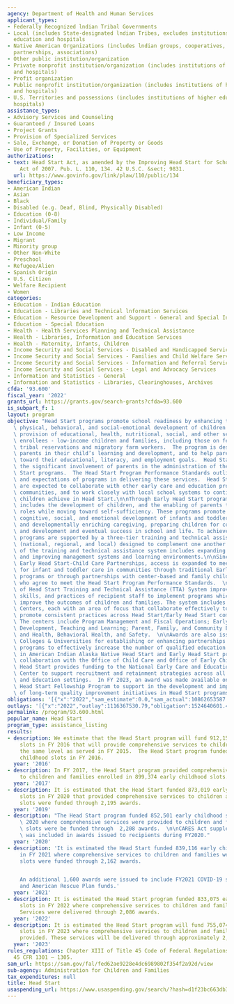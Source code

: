 ```yaml
---
agency: Department of Health and Human Services
applicant_types:
- Federally Recognized lndian Tribal Governments
- Local (includes State-designated lndian Tribes, excludes institutions of higher
  education and hospitals
- Native American Organizations (includes lndian groups, cooperatives, corporations,
  partnerships, associations)
- Other public institution/organization
- Private nonprofit institution/organization (includes institutions of higher education
  and hospitals)
- Profit organization
- Public nonprofit institution/organization (includes institutions of higher education
  and hospitals)
- U.S. Territories and possessions (includes institutions of higher education and
  hospitals)
assistance_types:
- Advisory Services and Counseling
- Guaranteed / Insured Loans
- Project Grants
- Provision of Specialized Services
- Sale, Exchange, or Donation of Property or Goods
- Use of Property, Facilities, or Equipment
authorizations:
- text: Head Start Act, as amended by the Improving Head Start for School Readiness
    Act of 2007. Pub. L. 110, 134. 42 U.S.C. &sect; 9831.
  url: https://www.govinfo.gov/link/plaw/110/public/134
beneficiary_types:
- American Indian
- Asian
- Black
- Disabled (e.g. Deaf, Blind, Physically Disabled)
- Education (0-8)
- Individual/Family
- Infant (0-5)
- Low Income
- Migrant
- Minority group
- Other Non-White
- Preschool
- Refugee/Alien
- Spanish Origin
- U.S. Citizen
- Welfare Recipient
- Women
categories:
- Education - Indian Education
- Education - Libraries and Technical lnformation Services
- Education - Resource Development and Support - General and Special Interest Organizations
- Education - Special Education
- Health - Health Services Planning and Technical Assistance
- Health - Libraries, Information and Education Services
- Health - Maternity, Infants, Children
- Income Security and Social Services - Disabled and Handicapped Services
- Income Security and Social Services - Families and Child Welfare Services
- Income Security and Social Services - Information and Referral Services
- Income Security and Social Services - Legal and Advocacy Services
- Information and Statistics - General
- Information and Statistics - Libraries, Clearinghouses, Archives
cfda: '93.600'
fiscal_year: '2022'
grants_url: https://grants.gov/search-grants?cfda=93.600
is_subpart_f: 1
layout: program
objective: "Head Start programs promote school readiness by enhancing the cognitive,\
  \ physical, behavioral, and social-emotional development of children through the\
  \ provision of educational, health, nutritional, social, and other services to their\
  \ enrollees - low-income children and families, including those on federally recognized\
  \ tribal reservations and migratory farm workers.  The program is designed to involve\
  \ parents in their child’s learning and development, and to help parents make progress\
  \ toward their educational, literacy, and employment goals.  Head Start also emphasizes\
  \ the significant involvement of parents in the administration of their local Head\
  \ Start programs.  The Head Start Program Performance Standards outline the requirements\
  \ and expectations of programs in delivering these services.  Head Start programs\
  \ are expected to collaborate with other early care and education programs in their\
  \ communities, and to work closely with local school systems to continue the gains\
  \ children achieve in Head Start.\n\nThrough Early Head Start programming, the focus\
  \ includes the development of children, and the enabling of parents to fulfill their\
  \ roles while moving toward self-sufficiency. These programs promote the physical,\
  \ cognitive, social, and emotional development of infants and toddlers through safe\
  \ and developmentally enriching caregiving, preparing children for continued growth\
  \ and development and eventual success in school and life. To achieve their goals,\
  \ programs are supported by a three-tier training and technical assistance system\
  \ (national, regional, and local) designed to complement one another. Objectives\
  \ of the training and technical assistance system includes expanding staff qualifications\
  \ and improving management systems and learning environments.\n\nSince 2014 through\
  \ Early Head Start-Child Care Partnerships, access is expanded to meet the needs\
  \ for infant and toddler care in communities through traditional Early Head Start\
  \ programs or through partnerships with center-based and family child care providers\
  \ who agree to meet the Head Start Program Performance Standards.  \n\nThe Office\
  \ of Head Start Training and Technical Assistance (TTA) System improves the knowledge,\
  \ skills, and practices of recipient staff to implement programs which, in turn,\
  \ improve the outcomes of children and families. The system includes four National\
  \ Centers, each with an area of focus that collaborate effectively to support and\
  \ promote consistent practices across Head Start/Early Head Start communities. \
  \ The centers include Program Management and Fiscal Operations; Early Childhood\
  \ Development, Teaching and Learning; Parent, Family, and Community Engagement;\
  \ and Health, Behavioral Health, and Safety.  \n\nAwards are also issued to Tribal\
  \ Colleges & Universities for establishing or enhancing partnerships with Head Start\
  \ programs to effectively increase the number of qualified education staff working\
  \ in American Indian Alaska Native Head Start and Early Head Start programs.  In\
  \ collaboration with the Office of Child Care and Office of Early Childhood Development,\
  \ Head Start provides funding to the National Early Care and Education Workforce\
  \ Center to support recruitment and retainment strategies across all Early Care\
  \ and Education settings.  In FY 2023, an award was made available on the National\
  \ Head Start Fellowship Program to support in the development and implementation\
  \ of long-term quality improvement initiatives in Head Start programs."
obligations: '[{"x":"2022","sam_estimate":0.0,"sam_actual":10862653587.0,"usa_spending_actual":10460057252.39},{"x":"2023","sam_estimate":11819345263.0,"sam_actual":0.0,"usa_spending_actual":10845819395.45},{"x":"2024","sam_estimate":12924896294.0,"sam_actual":0.0,"usa_spending_actual":11972107636.88}]'
outlays: '[{"x":"2022","outlay":1116367530.79,"obligation":1524640601.44},{"x":"2023","outlay":1145584543.63,"obligation":2214361975.61},{"x":"2024","outlay":1008950792.02,"obligation":4487570444.01}]'
permalink: /program/93.600.html
popular_name: Head Start
program_type: assistance_listing
results:
- description: We estimate that the Head Start program will fund 912,156 early childhood
    slots in FY 2016 that will provide comprehensive services to children and families,
    the same level as served in FY 2015.  The Head Start program funded 915,603 early
    childhood slots in FY 2016.
  year: '2016'
- description: In FY 2017, the Head Start program provided comprehensive services
    to children and families enrolled in 899,374 early childhood slots.
  year: '2017'
- description: It is estimated that the Head Start funded 873,019 early childhood
    slots in FY 2020 that provided comprehensive services to children and families.  These
    slots were funded through 2,195 awards.
  year: '2019'
- description: "The Head Start program funded 852,501 early childhood slots in FY\
    \ 2020 where comprehensive services were provided to children and families. These\
    \ slots were be funded through  2,208 awards.  \n\nCARES Act supplemental funding\
    \ was included in awards issued to recipients during FY2020."
  year: '2020'
- description: 'It is estimated the Head Start funded 839,116 early childhood slots
    in FY 2021 where comprehensive services to children and families were provided.  These
    slots were funded through 2,162 awards.


    An additional 1,600 awards were issued to include FY2021 COVID-19 supplemental
    and American Rescue Plan funds.'
  year: '2021'
- description: It is estimated the Head Start program funded 833,075 early childhood
    slots in FY 2022 where comprehensive services to children and families were provided.
    Services were delivered through 2,086 awards.
  year: '2022'
- description: It is estimated the Head Start program will fund 755,074 early childhood
    slots in FY 2023 where comprehensive services to children and families will be
    provided. These services will be delivered through approximately 2,017 awards.
  year: '2023'
rules_regulations: Chapter XIII of Title 45 Code of Federal Regulations, including
  45 CFR 1301 – 1305.
sam_url: https://sam.gov/fal/fed62ae9228e4dc6989802f354f2a92d/view
sub-agency: Administration for Children and Families
tax_expenditures: null
title: Head Start
usaspending_url: https://www.usaspending.gov/search/?hash=d1f23bc663db398a48d404db9cfebd2e
---
```

